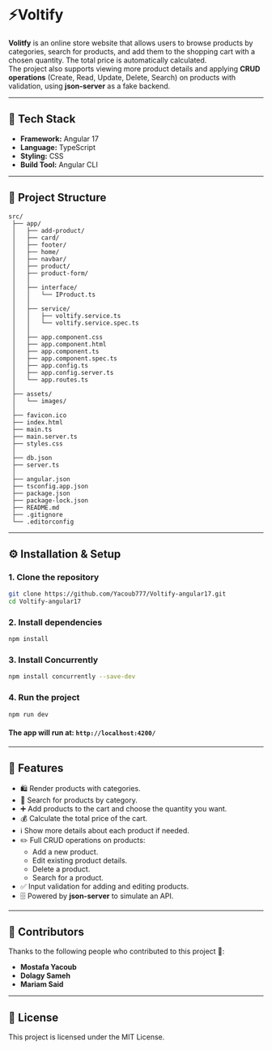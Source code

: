 # ⚡Voltify

**Volitfy** is an online store website that allows users to browse products by categories, search for products, and add them to the shopping cart with a chosen quantity. The total price is automatically calculated.  
The project also supports viewing more product details and applying **CRUD operations** (Create, Read, Update, Delete, Search) on products with validation, using **json-server** as a fake backend.

---

## 🚀 Tech Stack
- **Framework:** Angular 17  
- **Language:** TypeScript  
- **Styling:** CSS  
- **Build Tool:** Angular CLI  

---

## 📂 Project Structure
```
src/
 ├── app/
 │   ├── add-product/
 │   ├── card/
 │   ├── footer/
 │   ├── home/
 │   ├── navbar/
 │   ├── product/
 │   ├── product-form/
 │   │
 │   ├── interface/
 │   │   └── IProduct.ts
 │   │
 │   ├── service/
 │   │   ├── voltify.service.ts
 │   │   └── voltify.service.spec.ts
 │   │
 │   ├── app.component.css
 │   ├── app.component.html
 │   ├── app.component.ts
 │   ├── app.component.spec.ts
 │   ├── app.config.ts
 │   ├── app.config.server.ts
 │   └── app.routes.ts
 │
 ├── assets/
 │   └── images/
 │
 ├── favicon.ico
 ├── index.html
 ├── main.ts
 ├── main.server.ts
 ├── styles.css
 │
 ├── db.json
 ├── server.ts
 │
 ├── angular.json
 ├── tsconfig.app.json
 ├── package.json
 ├── package-lock.json
 ├── README.md
 ├── .gitignore
 └── .editorconfig

```

---

## ⚙️ Installation & Setup

### 1. Clone the repository
```bash
git clone https://github.com/Yacoub777/Voltify-angular17.git
cd Voltify-angular17
```
### 2. Install dependencies
```bash
npm install
```
### 3. Install Concurrently
```bash
npm install concurrently --save-dev
```
### 4. Run the project
```bash
npm run dev
```
#### The app will run at: `http://localhost:4200/`
---

## 🚀 Features
- 🛍️ Render products with categories.
- 🔎 Search for products by category.
- ➕ Add products to the cart and choose the quantity you want.
- 💰 Calculate the total price of the cart.
- ℹ️ Show more details about each product if needed.
- ✏️ Full CRUD operations on products:
  - Add a new product.
  - Edit existing product details.
  - Delete a product.
  - Search for a product.
- ✅ Input validation for adding and editing products.
- 🗄️ Powered by **json-server** to simulate an API.
---

## 👥 Contributors

Thanks to the following people who contributed to this project 💙:

- **Mostafa Yacoub**  
- **Dolagy Sameh**  
- **Mariam Said**

---
## 📖 License
This project is licensed under the MIT License.



